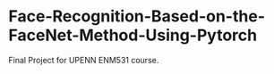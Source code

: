 # Face-Recognition-Based-on-the-FaceNet-Method-Using-Pytorch
Final Project for UPENN ENM531 course.
